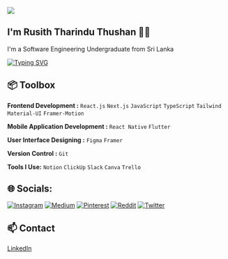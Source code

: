 [![](https://visitcount.itsvg.in/api?id=RusithTharindu&icon=6&color=6)](https://visitcount.itsvg.in)
## I'm Rusith Tharindu Thushan 👋🏽  

I'm a Software Engineering Undergraduate from Sri Lanka 

<a href="https://git.io/typing-svg"><img src="https://readme-typing-svg.demolab.com?font=Fira+Code&pause=1000&random=false&width=435&lines=Frontend+Developer;UI+%2F+UX+Designer" alt="Typing SVG" /></a>

## 📦 Toolbox

**Frontend Development :** `React.js` `Next.js` `JavaScript` `TypeScript` `Tailwind`  `Material-UI` `Framer-Motion`

**Mobile Application Development :** `React Native` `Flutter`

**User Interface Designing :** `Figma` `Framer`
 
**Version Control :** `Git`

<!--- **Backend Development :** `Node.js` `Java` `PHP` `C#` `SQL`-->

<!--- **Databases :** `MongoDB` `Firestore` `MySQL` -->

<!--- **Testing :**  `Postman`-->

**Tools I Use:** `Notion` `ClickUp` `Slack` `Canva` `Trello`
 
## 🌐 Socials:
[![Instagram](https://img.shields.io/badge/Instagram-%23E4405F.svg?logo=Instagram&logoColor=white)](https://instagram.com/ruziya66_) [![Medium](https://img.shields.io/badge/Medium-12100E?logo=medium&logoColor=white)](https://medium.com/@rusiththarindu2) [![Pinterest](https://img.shields.io/badge/Pinterest-%23E60023.svg?logo=Pinterest&logoColor=white)](https://pinterest.com/ruziya66_) [![Reddit](https://img.shields.io/badge/Reddit-%23FF4500.svg?logo=Reddit&logoColor=white)](https://reddit.com/user/RuZiya66) [![Twitter](https://img.shields.io/badge/Twitter-%231DA1F2.svg?logo=Twitter&logoColor=white)](https://twitter.com/ruziya66_) 

## 📫 Contact

[LinkedIn](https://www.linkedin.com/in/rusith-tharindu-thushan-9ab16316b/)

